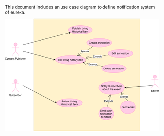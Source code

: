 This document includes an use case diagram to define notification system of eureka.

![Use case diagram](https://github.com/SWE574-Nerds/friendly-eureka/blob/master/design/usecasediagrams/NotificationDiagramEureka.png?raw=true)
